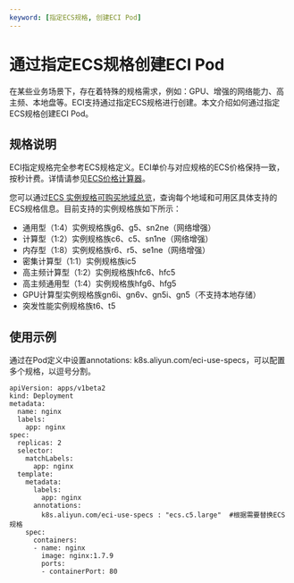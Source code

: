 ```yaml
---
keyword: [指定ECS规格, 创建ECI Pod]
---
```


# 通过指定ECS规格创建ECI Pod

在某些业务场景下，存在着特殊的规格需求，例如：GPU、增强的网络能力、高主频、本地盘等。ECI支持通过指定ECS规格进行创建。本文介绍如何通过指定ECS规格创建ECI Pod。

## 规格说明

ECI指定规格完全参考ECS规格定义。ECI单价与对应规格的ECS价格保持一致，按秒计费。详情请参见[ECS价格计算器](https://www.alibabacloud.com/pricing-calculator#/add/980738/vm_intl/vm_intl)。

您可以通过[ECS 实例规格可购买地域总览](https://ecs-buy.aliyun.com/instanceTypes#/instanceTypeByRegion)，查询每个地域和可用区具体支持的ECS规格信息。目前支持的实例规格族如下所示：

-   通用型（1:4）实例规格族g6、g5、sn2ne（网络增强）
-   计算型（1:2）实例规格族c6、c5、sn1ne（网络增强）
-   内存型（1:8）实例规格族r6、r5、se1ne（网络增强）
-   密集计算型（1:1）实例规格族ic5
-   高主频计算型（1:2）实例规格族hfc6、hfc5
-   高主频通用型（1:4）实例规格族hfg6、hfg5
-   GPU计算型实例规格族gn6i、gn6v、gn5i、gn5（不支持本地存储）
-   突发性能实例规格族t6、t5

## 使用示例

通过在Pod定义中设置annotations: k8s.aliyun.com/eci-use-specs，可以配置多个规格，以逗号分割。

```
apiVersion: apps/v1beta2
kind: Deployment
metadata:
  name: nginx
  labels:
    app: nginx
spec:
  replicas: 2
  selector:
    matchLabels:
      app: nginx
  template:
    metadata:
      labels:
        app: nginx
      annotations:
        k8s.aliyun.com/eci-use-specs : "ecs.c5.large"  #根据需要替换ECS规格
    spec:
      containers:
      - name: nginx
        image: nginx:1.7.9
        ports:
        - containerPort: 80
```

